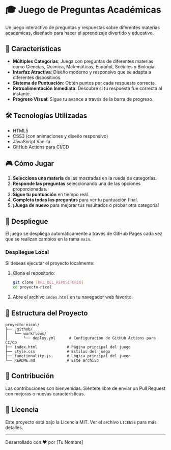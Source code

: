 # 🎓 Juego de Preguntas Académicas

Un juego interactivo de preguntas y respuestas sobre diferentes materias académicas, diseñado para hacer el aprendizaje divertido y educativo.

## 🚀 Características

- **Múltiples Categorías**: Juega con preguntas de diferentes materias como Ciencias, Química, Matemáticas, Español, Sociales y Biología.
- **Interfaz Atractiva**: Diseño moderno y responsivo que se adapta a diferentes dispositivos.
- **Sistema de Puntuación**: Obtén puntos por cada respuesta correcta.
- **Retroalimentación Inmediata**: Descubre si tu respuesta fue correcta al instante.
- **Progreso Visual**: Sigue tu avance a través de la barra de progreso.

## 🛠️ Tecnologías Utilizadas

- HTML5
- CSS3 (con animaciones y diseño responsivo)
- JavaScript Vanilla
- GitHub Actions para CI/CD

## 🎮 Cómo Jugar

1. **Selecciona una materia** de las mostradas en la rueda de categorías.
2. **Responde las preguntas** seleccionando una de las opciones proporcionadas.
3. **Sigue tu puntuación** en tiempo real.
4. **Completa todas las preguntas** para ver tu puntuación final.
5. **¡Juega de nuevo** para mejorar tus resultados o probar otra categoría!

## 🚀 Despliegue

El juego se despliega automáticamente a través de GitHub Pages cada vez que se realizan cambios en la rama `main`.

### Despliegue Local

Si deseas ejecutar el proyecto localmente:

1. Clona el repositorio:
   ```bash
   git clone [URL_DEL_REPOSITORIO]
   cd proyecto-nicol
   ```

2. Abre el archivo `index.html` en tu navegador web favorito.

## 📝 Estructura del Proyecto

```
proyecto-nicol/
├── .github/
│   └── workflows/
│       └── deploy.yml      # Configuración de GitHub Actions para CI/CD
├── index.html             # Página principal del juego
├── style.css              # Estilos del juego
├── functionality.js       # Lógica principal del juego
└── README.md              # Este archivo
```

## 🤝 Contribución

Las contribuciones son bienvenidas. Siéntete libre de enviar un Pull Request con mejoras o nuevas características.

## 📄 Licencia

Este proyecto está bajo la Licencia MIT. Ver el archivo `LICENSE` para más detalles.

---

Desarrollado con ❤️ por [Tu Nombre]